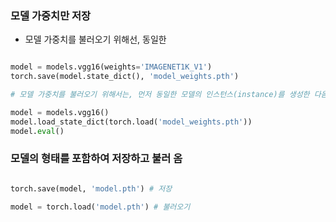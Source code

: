 

### 모델 가중치만 저장 

- 모델 가중치를 불러오기 위해선, 동일한 

```python

model = models.vgg16(weights='IMAGENET1K_V1')
torch.save(model.state_dict(), 'model_weights.pth')

# 모델 가중치를 불러오기 위해서는, 먼저 동일한 모델의 인스턴스(instance)를 생성한 다음에 load_state_dict() 메소드를 사용하여 매개변수들을 불러 옴.

model = models.vgg16()
model.load_state_dict(torch.load('model_weights.pth'))
model.eval()

```

### 모델의 형태를 포함하여 저장하고 불러 옴 

```python

torch.save(model, 'model.pth') # 저장

model = torch.load('model.pth') # 불러오기

```
